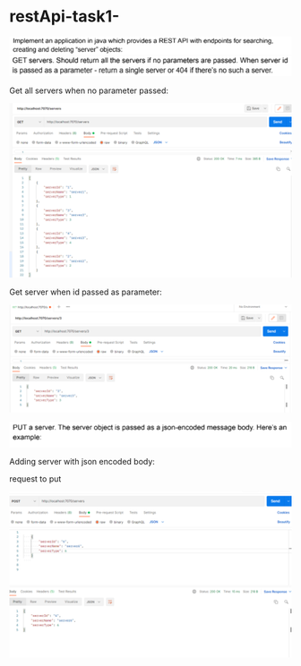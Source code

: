 # restApi-task1-
![task1](./images/image0.1.png)
![task1](./images/image0.2.png)

Get all servers when no parameter passed:

![getAllServers](./images/getAllServers.png)

Get server when id passed as parameter:

![getServerById](./images/getServerById.png)

![task1](./images/image0.3.png)

Adding server with json encoded body:

request to put

![ReqToPut](./images/ReqToPut.png)